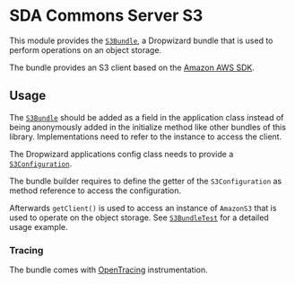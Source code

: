 # SDA Commons Server S3

This module provides the [`S3Bundle`](src/main/java/org/sdase/commons/server/s3/S3Bundle.java), 
a Dropwizard bundle that is used to perform operations on an object storage.

The bundle provides an S3 client based on the [Amazon AWS SDK](https://docs.aws.amazon.com/sdk-for-java/v1/developer-guide/examples-s3.html).

## Usage

The [`S3Bundle`](src/main/java/org/sdase/commons/server/s3/S3Bundle.java) should be added as a
field in the application class instead of being anonymously added in the initialize method like other bundles of this 
library. Implementations need to refer to the instance to access the client.

The Dropwizard applications config class needs to provide a 
[`S3Configuration`](./src/main/java/org/sdase/commons/server/s3/S3Configuration.java).

The bundle builder requires to define the getter of the `S3Configuration` as method reference to access the 
configuration.

Afterwards `getClient()` is used to access an instance of `AmazonS3` that is used to operate on the 
object storage. 
See [`S3BundleTest`](./src/test/java/org/sdase/commons/server/s3/S3BundleTest.java) for a detailed usage example.   

### Tracing

The bundle comes with [OpenTracing](https://opentracing.io/) instrumentation.
